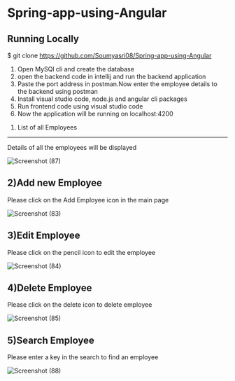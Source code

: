# Spring-app-using-Angular

Running Locally
-----------------
$ git clone https://github.com/Soumyasri08/Spring-app-using-Angular

1. Open MySQl cli and create the database
2. open the backend code in intellij and run the backend application
3. Paste the port address in postman.Now enter the employee details to the backend using postman
4. Install visual studio code, node.js and angular cli packages
5. Run frontend code using visual studio code
6. Now the application will be running on localhost:4200

1) List of all Employees
-----------------------------
Details of all the employees will be displayed

![Screenshot (87)](https://user-images.githubusercontent.com/70061578/177577314-11fa13b6-3b98-426a-8374-b3449573f902.png)

2)Add new Employee
-------------------
Please click on the Add Employee icon in the main page


![Screenshot (83)](https://user-images.githubusercontent.com/70061578/177577669-079bde6b-3167-493d-80b7-b39ab0ff11f8.png)

3)Edit Employee
------------------
Please click on the pencil icon to edit the employee

![Screenshot (84)](https://user-images.githubusercontent.com/70061578/177577738-2a2f851e-5533-4a54-b3d0-8d7cbeb8a606.png)

4)Delete Employee
-------------------
Please click on the delete icon to delete employee

![Screenshot (85)](https://user-images.githubusercontent.com/70061578/177577815-3ee2e0e1-01fd-400c-8413-86dd613e2c19.png)

5)Search Employee
------------------
Please enter a key in the search to find an employee

![Screenshot (88)](https://user-images.githubusercontent.com/70061578/177577944-45ad7071-77bf-47b3-8ce5-2f445b81f273.png)








